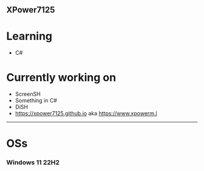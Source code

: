 XPower7125
----------

# Learning
- C#

# Currently working on
- ScreenSH
- Something in C#
- DiSH
- https://xpower7125.github.io aka https://www.xpowerm.l
---------
# OSs
### Windows 11 22H2 
